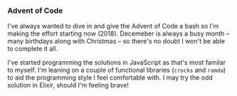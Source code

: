 ### Advent of Code

I've always wanted to dive in and give the Advent of Code a bash so I'm making the effort starting
now (2018). Decemeber is always a busy month – many birthdays along with Christmas – so there's no
doubt I won't be able to complete it all.

I've started programming the solutions in JavaScript as that's most familar to myself. I'm leaning
on a couple of functional libraries (`crocks` and `ramda`) to aid the programming style I feel
comfortable with. I may try the odd solution in Elixir, should I'm feeling brave!

